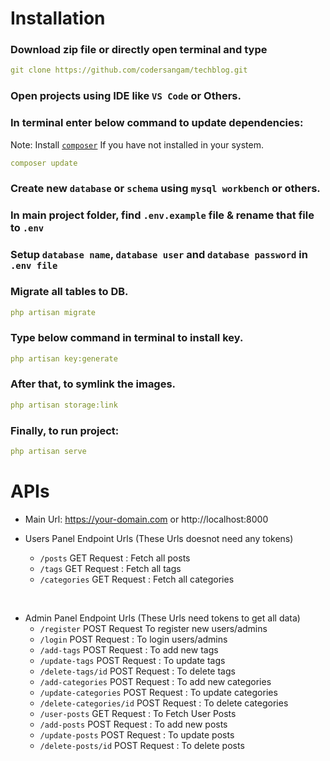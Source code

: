 # Installation

### Download zip file or directly open terminal and type
```yaml
git clone https://github.com/codersangam/techblog.git
```

### Open projects using IDE like `VS Code` or Others.
### In terminal enter below command to update dependencies:
Note: Install [`composer`](https://getcomposer.org/) If you have not installed in your system.
```yaml
composer update
```

### Create new `database` or `schema` using `mysql workbench` or others.
### In main project folder, find `.env.example` file & rename that file to `.env`

### Setup `database name`, `database user` and `database password` in `.env file`

### Migrate all tables to DB.
```yaml
php artisan migrate
```
### Type below command in terminal to install key.
```yaml
php artisan key:generate
```

### After that, to symlink the images.
```yaml
php artisan storage:link
```

### Finally, to run project:
```yaml
php artisan serve
```


# APIs

- Main Url: https://your-domain.com or http://localhost:8000

- Users Panel Endpoint Urls (These Urls doesnot need any tokens)
    - `/posts` GET Request : Fetch all posts
    - `/tags` GET Request : Fetch all tags
    - `/categories` GET Request : Fetch all categories

<br/>

- Admin Panel Endpoint Urls (These Urls need tokens to get all data)
    - `/register` POST Request To register new users/admins
    - `/login` POST Request : To login users/admins
    - `/add-tags` POST Request : To add new tags
    - `/update-tags` POST Request : To update tags
    - `/delete-tags/id` POST Request : To delete tags
    - `/add-categories` POST Request : To add new categories
    - `/update-categories` POST Request : To update categories
    - `/delete-categories/id` POST Request : To delete categories
    - `/user-posts` GET Request : To Fetch User Posts
    - `/add-posts` POST Request : To add new posts
    - `/update-posts` POST Request : To update posts
    - `/delete-posts/id` POST Request : To delete posts
